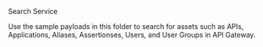 Search Service

Use the sample payloads in this folder to search for assets such as APIs, Applications, Aliases, Assertionses, Users, and User Groups in API Gateway.